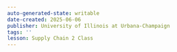 ```yaml
---
auto-generated-state: writable
date-created: 2025-06-06
publisher: University of Illinois at Urbana-Champaign
tags: ''
lesson: Supply Chain 2 Class
---
```


